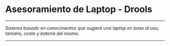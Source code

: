 ﻿# Asesoramiento de Laptop - Drools

***
_Sistema basado en conocimentos que sugiere una laptop en base al uso, tamaño, costo y bateria del mismo._
***

